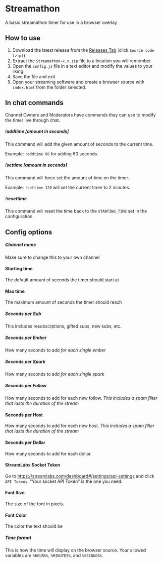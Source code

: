# Streamathon
A basic streamathon timer for use in a browser overlay

## How to use
1. Download the latest release from the [Releases Tab](https://github.com/NickParks/Streamathon/releases) (click `Source code (zip)`)
2. Extract the `Streamathon-x.x.zip` file to a location you will remember.
3. Open the `config.js` file in a text editor and modify the values to your liking
4. Save the file and exit
5. Open your streaming software and create a browser source with `index.html` from the folder selected.

## In chat commands
Channel Owners and Moderators have commands they can use to modify the timer live through chat.

##### !addtime [amount in seconds]
 This command will add the given amount of seconds to the current time.
 
 Example: `!addtime 60` for adding 60 seconds.
 
 
##### !settime [amount in seconds]
 This command will force set the amount of time on the timer.
 
 Example: `!settime 120` will set the current timer to 2 minutes.
 
##### !resettime
 This command will reset the time back to the `STARTING_TIME` set in the configuration.
 
## Config options
##### Channel name
Make sure to change this to your own channel

#### Starting time
The default amount of seconds the timer should start at

#### Max time
The maximum amount of seconds the timer should reach

##### Seconds per Sub
This includes resubscrptions, gifted subs, new subs, etc.

##### Seconds per Ember
How many seconds to add *for each single ember*

##### Seconds per Spark
How many seconds to add *for each single spark*

##### Seconds per Follow
How many seconds to add for each new follow. *This includes a spam filter that lasts the duration of the stream*

#### Seconds per Host
How many seconds to add for each new host. *This includes a spam filter that lasts the duration of the stream*

#### Seconds per Dollar
How many seconds to add for each dollar.

#### StreamLabs Socket Token
Go to https://streamlabs.com/dashboard#/settings/api-settings and click `API Tokens`. "Your socket API Token" is the one you need.

#### Font Size
The size of the font in pixels.

#### Font Color
The color the text should be

##### Time format
This is how the time will display on the browser source. Your allowed variables are `%HOURS%`, `%MINUTES%`, and `%SECONDS%`.
